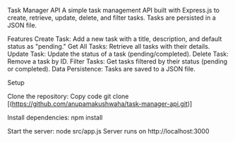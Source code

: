 Task Manager API
A simple task management API built with Express.js to create, retrieve, update, delete, and filter tasks. Tasks are persisted in a JSON file.

Features
Create Task: Add a new task with a title, description, and default status as "pending."
Get All Tasks: Retrieve all tasks with their details.
Update Task: Update the status of a task (pending/completed).
Delete Task: Remove a task by ID.
Filter Tasks: Get tasks filtered by their status (pending or completed).
Data Persistence: Tasks are saved to a JSON file.

Setup

Clone the repository:
Copy code
git clone [(https://github.com/anupamakushwaha/task-manager-api.git)]

Install dependencies:
npm install

Start the server:
node src/app.js
Server runs on http://localhost:3000

